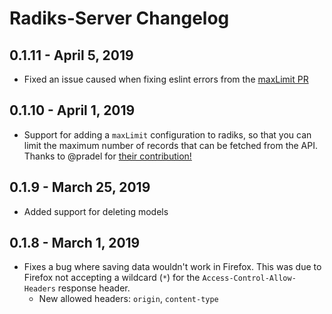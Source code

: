 # Radiks-Server Changelog

## 0.1.11 - April 5, 2019

- Fixed an issue caused when fixing eslint errors from the [maxLimit PR](https://github.com/blockstack-radiks/radiks-server/pull/5)

## 0.1.10 - April 1, 2019

- Support for adding a `maxLimit` configuration to radiks, so that you can limit the maximum number of records that can be fetched from the API. Thanks to @pradel for [their contribution!](https://github.com/blockstack-radiks/radiks-server/pull/5)

## 0.1.9 - March 25, 2019

- Added support for deleting models

## 0.1.8 - March 1, 2019

- Fixes a bug where saving data wouldn't work in Firefox. This was due to Firefox not accepting a wildcard (`*`) for the `Access-Control-Allow-Headers` response header.
  - New allowed headers: `origin`, `content-type` 